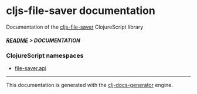 
# cljs-file-saver documentation

Documentation of the [cljs-file-saver](https://github.com/bithandshake/cljs-file-saver) ClojureScript library

##### [README](../README.md) > DOCUMENTATION

### ClojureScript namespaces

* [file-saver.api](cljs/file-saver/API.md)

---

This documentation is generated with the [clj-docs-generator](https://github.com/bithandshake/clj-docs-generator) engine.

